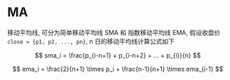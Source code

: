 # MA

移动平均线, 可分为简单移动平均线 SMA 和 指数移动平均线 EMA, 假设收盘价 `close = {p1, p2, ..., pn}`, n 日的移动平均线计算公式如下

$$
sma_i = \frac{p_{i-n+1} + p_{i-n+2} + ... + p_{i}}{n}
$$

$$
ema_i = \frac{2}{n+1} \times p_i + \frac{n-1}{n+1} \times ema_{i-1}
$$


